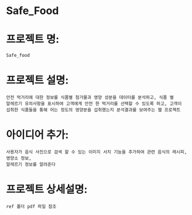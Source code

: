 # Safe_Food

# 프로젝트 명: 
    Safe_food

# 프로젝트 설명:
    안전 먹거리에 대한 정보를 식품별 첨가물과 영양 성분을 데이터를 분석하고, 식품 별
    알레르기 유의사항을 표시하여 고객에게 안전 한 먹거리를 선택할 수 있도록 하고, 고객이
    섭취한 식품들을 통해 어는 정도의 영양분을 섭취했는지 분석결과를 보여주는 웹 프로젝트

# 아이디어 추가:
    사용자가 음식 사진으로 검색 할 수 있는 이미지 서치 기능을 추가하여 관련 음식의 레시피, 영양소 정보, 
    알레르기 정보를 알려준다

# 프로젝트 상세설명: 
    ref 폴더 pdf 파일 참조
